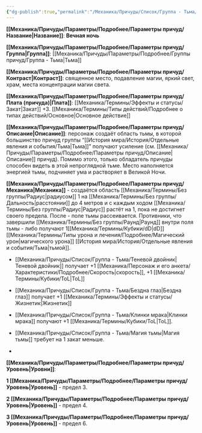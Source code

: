 ```yaml
---
{"dg-publish":true,"permalink":"/Механика/Причуды/Список/Группа - Тьма/Вечная ночь/","noteIcon":"","created":"2025-09-07T13:19:21.749+03:00","updated":"2025-09-06T12:17:00.858+03:00"}
---
```




**[[Механика/Причуды/Параметры/Подробнее/Параметры причуд/Название\|Название]]**: **Вечная ночь**

**[[Механика/Причуды/Параметры/Подробнее/Параметры причуд/Группа\|Группа]]**: [[Механика/Причуды/Параметры/Подробнее/Группы причуд/Группа - Тьма\|Тьма]] 

**[[Механика/Причуды/Параметры/Подробнее/Параметры причуд/Контраст\|Контраст]]**: священное место, подавление магии, яркий свет, храм, места концентрации магии света.

**[[Механика/Причуды/Параметры/Подробнее/Параметры причуд/Плата (причуда)\|Плата]]**: [[Механика/Термины/Эффекты и статусы/Закат\|Закат]] +3. [[Механика/Термины/Типы действий/Подробнее о типах действий/Основное\|Основное действие]]

**[[Механика/Причуды/Параметры/Подробнее/Параметры причуд/Описание\|Описание]]**: персонаж создаёт область тьмы, в которой большинство причуд группы “[[История мира/История/Отдельные явления и события/Тьма\|Тьма]]” получают усиление (см. [[Механика/Причуды/Параметры/Подробнее/Параметры причуд/Описание\|Описание]] причуд). Помимо этого, только обладатель причуды способен видеть в этой непроглядной тьме. Место наполняется энергией тьмы, подчиняет ума и растворяет в Великой Ночи. 

**[[Механика/Причуды/Параметры/Подробнее/Параметры причуд/Механика\|Механика]]** - создаётся область [[Механика/Термины/Без группы/Радиус\|радиусом]] 1 на [[Механика/Термины/Без группы/Дальность\|расстоянии]] до 4 метров и с каждым ходом [[Механика/Термины/Без группы/Радиус\|Радиус]] растёт на 1, пока не достигнет своего предела. После - поле тьмы рассеивается. Противники, что завершили [[Механика/Термины/Без группы/Раунд\|Раунд]] внутри поля тьмы - либо получают 1[[Механика/Термины/Кубики/dD\|dD]] [[Механика/Термины/Типы урона и лечения/Подробнее/Магический урон\|магического урона]] [[История мира/История/Отдельные явления и события/Тьма\|тьмой]].

- [[Механика/Причуды/Список/Группа - Тьма/Теневой двойник\|Теневой двойник]] получает +1 [[Механика/Персонаж и его анкета/Характеристики/Подробнее/Скорость\|скорость]], +1 [[Механика/Термины/Кубики/ToL\|ToL]]

- [[Механика/Причуды/Список/Группа - Тьма/Бездна глаз\|Бездна глаз]] получает +1 [[Механика/Термины/Эффекты и статусы/Жизнетик\|Жизнетик]]
- [[Механика/Причуды/Список/Группа - Тьма/Клинки мрака\|Клинки мрака]] получают +1 [[Механика/Термины/Кубики/ToL\|ToL]].
- [[Механика/Причуды/Список/Группа - Тьма/Магия тьмы\|Магия тьмы]] требует на 1 закат меньше. 
- 


**[[Механика/Причуды/Параметры/Подробнее/Параметры причуд/Уровень\|Уровни]]**:

**1 [[Механика/Причуды/Параметры/Подробнее/Параметры причуд/Уровень\|Уровень]]** - предел 3.

**2 [[Механика/Причуды/Параметры/Подробнее/Параметры причуд/Уровень\|Уровень]]** - предел 4.

**3 [[Механика/Причуды/Параметры/Подробнее/Параметры причуд/Уровень\|Уровень]]** - предел 6.
